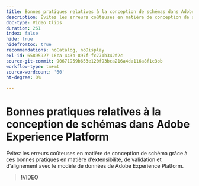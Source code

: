 ```yaml
---
title: Bonnes pratiques relatives à la conception de schémas dans Adobe Experience Platform
description: Évitez les erreurs coûteuses en matière de conception de schéma grâce à ces bonnes pratiques en matière d’extensibilité, de validation et d’alignement avec le modèle de données de Adobe Experience Platform.
doc-type: Video Clips
duration: 261
index: false
hide: true
hidefromtoc: true
recommendations: noCatalog, noDisplay
exl-id: 65895927-16ca-443b-897f-fc771b342d2c
source-git-commit: 90671959b653e120f93bca216a4da116a8f1c3bb
workflow-type: tm+mt
source-wordcount: '60'
ht-degree: 0%

---
```


# Bonnes pratiques relatives à la conception de schémas dans Adobe Experience Platform

Évitez les erreurs coûteuses en matière de conception de schéma grâce à ces bonnes pratiques en matière d’extensibilité, de validation et d’alignement avec le modèle de données de Adobe Experience Platform.

<!-- 72_S655_3442541_260_best-practices-for-schema-design-in-adobe-experience-platform -->
>[!VIDEO](https://video.tv.adobe.com/v/3460103/?learn=on&enablevpops=true&captions=fre_fr)

